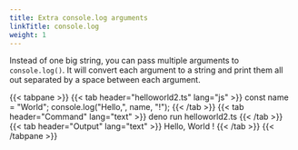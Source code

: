 ```yaml
---
title: Extra console.log arguments
linkTitle: console.log
weight: 1
---
```


Instead of one big string, you can pass multiple arguments to
`console.log()`. It will convert each argument to a string and print
them all out separated by a space between each argument.

<!-- markdownlint-disable -->
{{< tabpane >}}
  {{< tab header="helloworld2.ts" lang="js" >}}
const name = "World";
console.log("Hello,", name, "!");
  {{< /tab >}}
  {{< tab header="Command" lang="text" >}}
deno run helloworld2.ts
  {{< /tab >}}
  {{< tab header="Output" lang="text" >}}
Hello, World !
  {{< /tab >}}
{{< /tabpane >}}
<!-- markdownlint-restore -->
